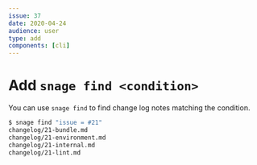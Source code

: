 ```yaml
---
issue: 37
date: 2020-04-24
audience: user
type: add
components: [cli]
---
```


# Add `snage find <condition>`

You can use `snage find` to find change log notes matching the condition.
```bash
$ snage find "issue = #21"
changelog/21-bundle.md
changelog/21-environment.md
changelog/21-internal.md
changelog/21-lint.md
```
